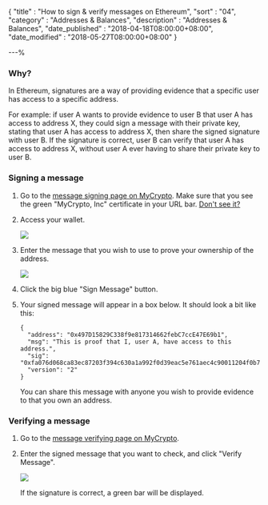 {
"title"       : "How to sign & verify messages on Ethereum",
"sort"        : "04",
"category"    : "Addresses & Balances",
"description" : "Addresses & Balances",
"date_published" : "2018-04-18T08:00:00+08:00",
"date_modified"  : "2018-05-27T08:00:00+08:00"
}

---%


### Why?

In Ethereum, signatures are a way of providing evidence that a specific user has access to a specific address.

For example: if user A wants to provide evidence to user B that user A has access to address X, they could sign a message with their private key, stating that user A has access to address X, then share the signed signature with user B. If the signature is correct, user B can verify that user A has access to address X, without user A ever having to share their private key to user B.

### Signing a message

1.  Go to the [message signing page on MyCrypto](https://mycrypto.com/sign-and-verify-message/sign). Make sure that you see the green "MyCrypto, Inc" certificate in your URL bar. [Don't see it?](https://support.ethereumcommonwealth.io/security/i-cannot-see-the-extended-validation-certificate.html)

2. Access your wallet.

    ![](../images/addresses/signing-and-verifying-messages/accessing-wallet.png)

3.  Enter the message that you wish to use to prove your ownership of the address.

    ![](../images/addresses/signing-and-verifying-messages/signing-message.png)

4.  Click the big blue "Sign Message" button.

5.  Your signed message will appear in a box below. It should look a bit like this:

    ```
    {
      "address": "0x497D15829C338f9e817314662febC7ccE47E69b1",
      "msg": "This is proof that I, user A, have access to this address.",
      "sig": "0xfa076d068ca83ec87203f394c630a1a992f0d39eac5e761aec4c90011204f0b776adf698fe3d626dfd4e7c6ef1f89adb4b9831adaeac72dd19093381265b45471b",
      "version": "2"
    }
    ```

    You can share this message with anyone you wish to provide evidence to that you own an address.

### Verifying a message

1.  Go to the [message verifying page on MyCrypto](https://mycrypto.com/sign-and-verify-message/verify).

2.  Enter the signed message that you want to check, and click "Verify Message".

    ![](../images/addresses/signing-and-verifying-messages/verifying-message.png)

    If the signature is correct, a green bar will be displayed.
